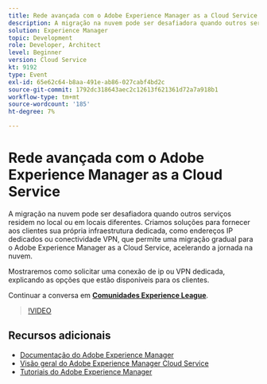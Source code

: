 ```yaml
---
title: Rede avançada com o Adobe Experience Manager as a Cloud Service
description: A migração na nuvem pode ser desafiadora quando outros serviços residem no local ou em locais diferentes. Criamos soluções para fornecer aos clientes sua própria infraestrutura dedicada, como endereços IP dedicados ou conectividade VPN, que permite uma migração gradual para o Adobe Experience Manager as a Cloud Service, acelerando a jornada na nuvem.
solution: Experience Manager
topic: Development
role: Developer, Architect
level: Beginner
version: Cloud Service
kt: 9192
type: Event
exl-id: 65e62c64-b8aa-491e-ab86-027cabf4bd2c
source-git-commit: 1792dc318643aec2c12613f621361d72a7a918b1
workflow-type: tm+mt
source-wordcount: '185'
ht-degree: 7%

---
```


# Rede avançada com o Adobe Experience Manager as a Cloud Service

A migração na nuvem pode ser desafiadora quando outros serviços residem no local ou em locais diferentes.  Criamos soluções para fornecer aos clientes sua própria infraestrutura dedicada, como endereços IP dedicados ou conectividade VPN, que permite uma migração gradual para o Adobe Experience Manager as a Cloud Service, acelerando a jornada na nuvem.

Mostraremos como solicitar uma conexão de ip ou VPN dedicada, explicando as opções que estão disponíveis para os clientes.

Continuar a conversa em **[Comunidades Experience League](https://adobe.ly/3EUTdAo)**.

>[!VIDEO](https://video.tv.adobe.com/v/337898/?quality=12&learn=on&hidetitle=true)

## Recursos adicionais

- [Documentação do Adobe Experience Manager ](https://experienceleague.adobe.com/docs/experience-manager-cloud-service.html?lang=pt-BR)
- [Visão geral do Adobe Experience Manager Cloud Service](https://experienceleague.adobe.com/docs/experience-manager-cloud-service/overview/home.html)
- [Tutoriais do Adobe Experience Manager](https://experienceleague.adobe.com/docs/experience-manager-tutorials.html)
